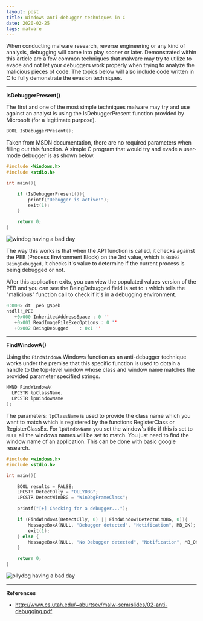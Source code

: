```yaml
---
layout: post
title: Windows anti-debugger techniques in C
date: 2020-02-25
tags: malware
---
```


When conducting malware research, reverse engineering or any kind of analysis, debugging will come into play sooner or later. Demonstrated within this article are a few common techniques that malware may try to utilize to evade and not let your debuggers work properly when trying to analyze the malicious pieces of code. The topics below will also include code written in C to fully demonstrate the evasion techniques.

----

**IsDebuggerPresent()**

The first and one of the most simple techniques malware may try and use against an analyst is using the IsDebuggerPresent function provided by Microsoft (for a legitimate purpose).

```c
BOOL IsDebuggerPresent();
```

Taken from MSDN documentation, there are no required parameters when filling out this function. A simple C program that would try and evade a user-mode debugger is as shown below.

```c
#include <Windows.h>
#include <stdio.h>

int main(){

    if (IsDebuggerPresent()){
        printf("Debugger is active!");
        exit(1);
    }

    return 0;
}
```

![windbg having a bad day](https://raw.githubusercontent.com/FULLSHADE/FULLSHADE.github.io/master/static/img/_posts/antidebug1.png)

The way this works is that when the API function is called, it checks against the PEB (Process Environment Block) on the 3rd value, which is `0x002 BeingDebugged`, it checks it's value to determine if the current process is being debugged or not.

After this application exits, you can view the populated values version of the PEB and you can see the BeingDebugged field is set to `1` which tells the "malicious" function call to check if it's in a debugging environment.

```c
0:000> dt _peb @$peb
ntdll!_PEB
   +0x000 InheritedAddressSpace : 0 ''
   +0x001 ReadImageFileExecOptions : 0 ''
   +0x002 BeingDebugged    : 0x1 ''
```

----

**FindWindowA()**

Using the `FindWindowA` Windows function as an anti-debugger technique works under the premise that this specific function is used to obtain a handle to the top-level window whose class and window name matches the provided parameter specified strings.

```c
HWND FindWindowA(
  LPCSTR lpClassName,
  LPCSTR lpWindowName
);
```

The parameters: `lpClassName` is used to provide the class name which you want to match which is registered by the functions RegisterClass or RegisterClassEx. For `lpWindowName` you set the window's title if this is set to `NULL` all the windows names will be set to match. You just need to find the window name of an application. This can be done with basic google research.

```c
#include <windows.h>
#include <stdio.h>

int main(){

    BOOL results = FALSE;
    LPCSTR DetectOlly = "OLLYDBG";
    LPCSTR DetectWinDBG = "WinDbgFrameClass";

    printf("[+] Checking for a debugger...");

    if (FindWindowA(DetectOlly, 0) || FindWindow(DetectWinDBG, 0)){
        MessageBoxA(NULL, "Debugger detected", "Notification", MB_OK);
        exit(1);
    } else {
        MessageBoxA(NULL, "No Debugger detected", "Notification", MB_OK);
    }

    return 0;
}

```

![ollydbg having a bad day](https://raw.githubusercontent.com/FULLSHADE/FULLSHADE.github.io/master/static/img/_posts/antidebug2.png)

----

**References**

- http://www.cs.utah.edu/~aburtsev/malw-sem/slides/02-anti-debugging.pdf
